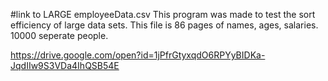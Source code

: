 #link to LARGE employeeData.csv
This program was made to test the sort efficiency of large data sets.  This file is 86 pages of names, ages, salaries. 10000 seperate people.

https://drive.google.com/open?id=1jPfrGtyxqdO6RPYyBIDKa-JqdIIw9S3VDa4IhQSB54E
